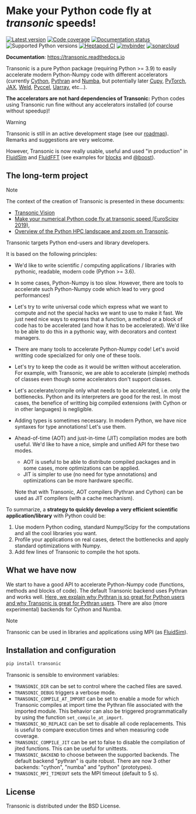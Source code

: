 # Make your Python code fly at *transonic* speeds!

[![Latest version](https://badge.fury.io/py/transonic.svg)](https://pypi.python.org/pypi/transonic/)
[![Code coverage](https://codecov.io/gh/fluiddyn/transonic/branch/branch%2Fdefault/graph/badge.svg)](https://codecov.io/gh/fluiddyn/transonic)
[![Documentation status](https://readthedocs.org/projects/transonic/badge/?version=latest)](http://transonic.readthedocs.org)
![Supported Python versions](https://img.shields.io/pypi/pyversions/transonic.svg)
[![Heptapod CI](https://foss.heptapod.net/fluiddyn/transonic/badges/branch/default/pipeline.svg)](https://foss.heptapod.net/fluiddyn/transonic/-/pipelines)
[![mybinder](https://mybinder.org/badge_logo.svg)](https://mybinder.org/v2/gh/fluiddyn/transonic/branch/default?urlpath=lab/tree/doc/ipynb/executed)
[![sonarcloud](https://sonarcloud.io/api/project_badges/measure?project=fluiddyn_transonic&metric=alert_status)](https://sonarcloud.io/dashboard?id=fluiddyn_transonic)

<!-- [![Github Actions](https://github.com/fluiddyn/transonic/actions/workflows/ci.yml/badge.svg?branch=branch/default)](https://github.com/fluiddyn/transonic/actions) -->

**Documentation**: <https://transonic.readthedocs.io>

Transonic is a pure Python package (requiring Python >= 3.9) to easily
accelerate modern Python-Numpy code with different accelerators (currently
[Cython](https://cython.org/), [Pythran](https://github.com/serge-sans-paille/pythran) and [Numba](https://numba.pydata.org/), but potentially later [Cupy](https://cupy.chainer.org/), [PyTorch](https://pytorch.org/), [JAX](https://github.com/google/jax), [Weld](https://www.weld.rs/), [Pyccel](https://github.com/pyccel/pyccel), [Uarray](https://github.com/Quansight-Labs/uarray), etc...).

**The accelerators are not hard dependencies of Transonic:** Python codes using
Transonic run fine without any accelerators installed (of course without
speedup)!

> [!WARNING]
> Transonic is still in an active development stage (see our
> [roadmap](https://transonic.readthedocs.io/en/latest/roadmap.html)).
> Remarks and suggestions are very welcome.
>
> However, Transonic is now really usable, useful and used "in production" in
> [FluidSim](https://foss.heptapod.net/fluiddyn/fluidsim) and
> [FluidFFT](https://foss.heptapod.net/fluiddyn/fluidfft) (see examples for
> [blocks](https://foss.heptapod.net/fluiddyn/fluidsim/src/default/fluidsim/base/time_stepping/pseudo_spect.py) and
> [@boost](https://foss.heptapod.net/fluiddyn/fluidfft/src/default/fluidfft/fft3d/operators.py)).

## The long-term project

> [!NOTE]
> The context of the creation of Transonic is presented in these documents:
>
> - [Transonic Vision](https://fluiddyn.netlify.app/transonic-vision.html)
> - [Make your numerical Python code fly at transonic speed (EuroScipy 2019)](http://www.legi.grenoble-inp.fr/people/Pierre.Augier/docs/ipynbslides/20190904-euroscipy-transonic/pres.slides.html#/),
> - [Overview of the Python HPC landscape and zoom on Transonic](http://www.legi.grenoble-inp.fr/people/Pierre.Augier/docs/ipynbslides/20190319_PySciDataGre_transonic/pres_20190319_PySciDataGre_transonic.slides.html).

Transonic targets Python end-users and library developers.

It is based on the following principles:

- We'd like to write scientific / computing applications / libraries with
  pythonic, readable, modern code (Python >= 3.6).

- In some cases, Python-Numpy is too slow. However, there are tools to
  accelerate such Python-Numpy code which lead to very good performances!

- Let's try to write universal code which express what we want to compute and
  not the special hacks we want to use to make it fast. We just need nice ways
  to express that a function, a method or a block of code has to be accelerated
  (and how it has to be accelerated). We'd like to be able to do this in a
  pythonic way, with decorators and context managers.

- There are many tools to accelerate Python-Numpy code! Let's avoid writting
  code specialized for only one of these tools.

- Let's try to keep the code as it would be written without acceleration. For
  example, with Transonic, we are able to accelerate (simple) methods of
  classes even though some accelerators don't support classes.

- Let's accelerate/compile only what needs to be accelerated, i.e. only the
  bottlenecks. Python and its interpreters are good for the rest. In most
  cases, the benefice of writting big compiled extensions (with Cython or in
  other languages) is negligible.

- Adding types is sometimes necessary. In modern Python, we have nice syntaxes
  for type annotations! Let's use them.

- Ahead-of-time (AOT) and just-in-time (JIT) compilation modes are both useful.
  We'd like to have a nice, simple and unified API for these two modes.

  - AOT is useful to be able to distribute compiled packages and in some cases,
    more optimizations can be applied.
  - JIT is simpler to use (no need for type annotations) and optimizations can
    be more hardware specific.

  Note that with Transonic, AOT compilers (Pythran and Cython) can be used as
  JIT compilers (with a cache mechanism).

To summarize, a **strategy to quickly develop a very efficient scientific
application/library** with Python could be:

1. Use modern Python coding, standard Numpy/Scipy for the computations and all
   the cool libraries you want.
2. Profile your applications on real cases, detect the bottlenecks and apply
   standard optimizations with Numpy.
3. Add few lines of Transonic to compile the hot spots.

## What we have now

We start to have a good API to accelerate Python-Numpy code (functions, methods
and blocks of code). The default Transonic backend uses Pythran and works well.
[Here, we explain why Pythran is so great for Python users and why Transonic is
great for Pythran users](https://transonic.readthedocs.io/en/latest/backends/pythran.html). There are
also (more experimental) backends for Cython and Numba.

> [!NOTE]
> Transonic can be used in libraries and applications using MPI (as
> [FluidSim](https://foss.heptapod.net/fluiddyn/fluidsim)).

## Installation and configuration

```bash
pip install transonic
```

Transonic is sensible to environment variables:

- `TRANSONIC_DIR` can be set to control where the cached files are
  saved.
- `TRANSONIC_DEBUG` triggers a verbose mode.
- `TRANSONIC_COMPILE_AT_IMPORT` can be set to enable a mode for which
  Transonic compiles at import time the Pythran file associated with the
  imported module. This behavior can also be triggered programmatically
  by using the function `set_compile_at_import`.
- `TRANSONIC_NO_REPLACE` can be set to disable all code replacements.
  This is useful to compare execution times and when measuring code coverage.
- `TRANSONIC_COMPILE_JIT` can be set to false to disable the
  compilation of jited functions. This can be useful for unittests.
- `TRANSONIC_BACKEND` to choose between the supported backends. The
  default backend "pythran" is quite robust. There are now 3 other backends:
  "cython", "numba" and "python" (prototypes).
- `TRANSONIC_MPI_TIMEOUT` sets the MPI timeout (default to 5 s).

## License

Transonic is distributed under the BSD License.
